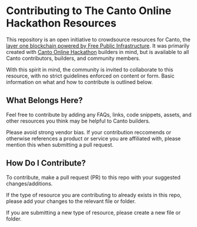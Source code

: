 # Contributing to The Canto Online Hackathon Resources

This repository is an open initiative to crowdsource resources for Canto, the [layer one blockchain powered by Free Public Infrastructure](https://github.com/Canto-Network/Canto). It was primarily created with [Canto Online Hackathon](https://thecoh.build/) builders in mind, but is available to all Canto contributors, builders, and community members.

With this spirit in mind, the community is invited to collaborate to this resource, with no strict guidelines enforced on content or form. Basic information on what and how to contribute is outlined below.

## What Belongs Here?

Feel free to contribute by adding any FAQs, links, code snippets, assets, and other resources you think may be helpful to Canto builders.

Please avoid strong vendor bias. If your contribution reccomends or otherwise references a product or service you are affiliated with, please mention this when submitting a pull request.

## How Do I Contribute?

To contribute, make a pull request (PR) to this repo with your suggested changes/additions.

If the type of resource you are contributing to already exists in this repo, please add your changes to the relevant file or folder.

If you are submitting a new type of resource, please create a new file or folder.